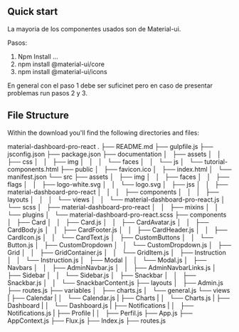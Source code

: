 ## Quick start
La mayoria de los componentes usados son de Material-ui.

Pasos: 
1) Npm Install ...
2) npm install @material-ui/core
3) npm install @material-ui/icons

En general con el paso 1 debe ser suficinet pero en caso de presentar problemas run pasos 2 y 3. 


## File Structure

Within the download you'll find the following directories and files:

material-dashboard-pro-react
.
├── README.md
├── gulpfile.js
├── jsconfig.json
├── package.json
├── documentation
│   ├── assets
│   │   ├── css
│   │   ├── img
│   │   │   └── faces
│   │   └── js
│   └── tutorial-components.html
├── public
│   ├── favicon.ico
│   ├── index.html
│   └── manifest.json
└── src
    ├── assets
    │   ├── img
    │   │   ├── faces
    │   │   ├── flags
    │   │   ├── logo-white.svg
    │   │   └── logo.svg
    │   ├── jss
    │   │   ├── material-dashboard-pro-react
    │   │   │   ├── components
    │   │   │   ├── layouts
    │   │   │   └── views
    │   │   └── material-dashboard-pro-react.js
    │   └── scss
    │       ├── material-dashboard-pro-react
    │       │   ├── mixins
    │       │   └── plugins
    │       └── material-dashboard-pro-react.scss
    ├── components
    │   ├── Card
    │   │   ├── Card.js
    │   │   ├── CardAvatar.js
    │   │   ├── CardBody.js
    │   │   ├── CardFooter.js
    │   │   ├── CardHeader.js
    │   │   ├── CardIcon.js
    │   │   └── CardText.js
    │   ├── CustomButtons
    │   │   └── Button.js
    │   ├── CustomDropdown
    │   │   └── CustomDropdown.js
    │   ├── Grid
    │   │   ├── GridContainer.js
    │   │   └── GridItem.js
    │   ├── Instruction
    │   │   └── Instruction.js
    │   ├── Modal
    │   │   └── Modal.js
    │   ├── Navbars
    │   │   ├── AdminNavbar.js
    │   │   ├── AdminNavbarLinks.js
    │   ├── Sidebar
    │   │   └── Sidebar.js
    │   ├── Snackbar
    │   │   ├── Snackbar.js
    │   │   └── SnackbarContent.js
    ├── layouts
    │   ├── Admin.js
    ├── routes.js
    ├── variables
    │   ├── charts.js
    │   └── general.js
    └── views
    |   ├── Calendar
    |   │   └── Calendar.js
    |   ├── Charts
    |   │   └── Charts.js
    |   ├── Dashboard
    |   │   └── Dashboard.js
    |   ├── Notifications
    |   │   ├── Notifications.js
    |   ├── Profile
    |   │   ├── Perfil.js
    ├── App.js
    ├── AppContext.js
    ├── Flux.js
    ├── Index.js
    ├── routes.js
```






